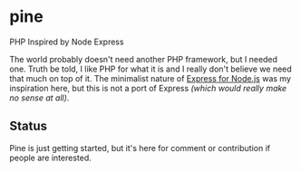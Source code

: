 # pine
PHP Inspired by Node Express

The world probably doesn't need another PHP framework, but I needed one.
Truth be told, I like PHP for what it is and I really don't believe we need that much on top of it.
The minimalist nature of [Express for Node.js](http://expressjs.com/) was my inspiration here, but this is not a port of Express *(which would really make no sense at all)*.

## Status
Pine is just getting started, but it's here for comment or contribution if people are interested.
